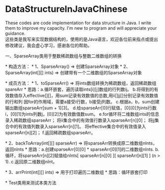 # DataStructureInJavaChinese
 These codes are code implementation for data structure in Java. I write them to improve my capacity. I'm new to program and will appreciate your guidance.  
 这些类是我写来实现数据结构的，使用的是Java语言，欢迎各位前来指点或提出修改建议，我会虚心学习，感谢各位的帮助。
 
 一、SparseArray类用于整数稀疏数组与整数二维数组的转换
  <p>
  * 构造方法：
  * 1、SparseArray() => 创建SparseArray对象
  * 2、SparseArray(int[][] ints) => 创建带有一个二维数组的SparseArray对象
  <p>
  * 成员方法：
  * 1、toSparseArr() => 将ints数组转换为稀疏数组，返回稀疏数组spareArr
  * 思路：a.循环嵌套，遍历读取ints[i][j]数组的行列数ij。
  b.将得到的有效数值存入effective[][]，用sum记录有效数值的总数,用ii[]jj[]分别记录有效数值的行和列
  因for的作用域，需要a接受i行数，b接受j列数。
  c.根据a，b，sum创建输出数组sparseArr[sum + 1][3]。
  d.给sparseArr[0]行赋值，[0][0]为ints行数i，[0][1]为ints列数j，[0][2]为有效数值数sum。
  e.for循环将二维数组ints的信息录入稀疏数组sparseArr；
  将ii集合中的有效值行数录入sparseArr[n][0]；
  将jj集合中的有效值列数录入sparseArr[n][1]。
  将effective集合中的有效值录入sparseArr[n][2]；
  f.返回稀疏数组sparseArr。
  <p>
  * 2、backToArray(int[][] sparseArr) => 将sparseArr转换成原二维数组nInts，返回nInts
  * 思路：a.创建sparseArr[0][0] * sparseArr[0][1]的二维数组nInts.
  b.循环，将sparseArr[n][2]赋值给nInts[ sparseArr[n][0] ][ sparseArr[n][1] ] (n > 1).
  c.返回原二维数组nInt。
  <p>
  * 3、arrPrint(int[][] ints) => 用于打印遍历二维数组
  * 思路：循环嵌套打印
  <p>
  <p>
  * Test类用来测试本类方法
